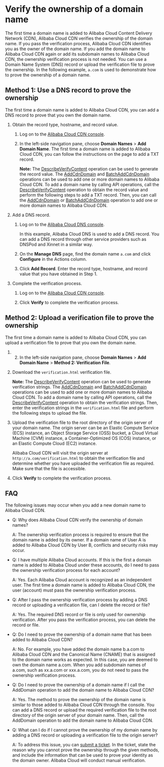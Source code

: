 # Verify the ownership of a domain name

The first time a domain name is added to Alibaba Cloud Content Delivery Network \(CDN\), Alibaba Cloud CDN verifies the ownership of the domain name. If you pass the verification process, Alibaba Cloud CDN identifies you as the owner of the domain name. If you add the domain name to Alibaba Cloud CDN again or add its subdomain names to Alibaba Cloud CDN, the ownership verification process is not needed. You can use a Domain Name System \(DNS\) record or upload the verification file to prove the ownership. In the following example, `a.com` is used to demonstrate how to prove the ownership of a domain name.

## Method 1: Use a DNS record to prove the ownership

The first time a domain name is added to Alibaba Cloud CDN, you can add a DNS record to prove that you own the domain name.

1.  Obtain the record type, hostname, and record value.

    1.  Log on to the [Alibaba Cloud CDN console](https://cdn.console.aliyun.com).

    2.  In the left-side navigation pane, choose **Domain Names** \> **Add Domain Name**. The first time a domain name is added to Alibaba Cloud CDN, you can follow the instructions on the page to add a TXT record.

        **Note:** The [DescribeVerifyContent](https://www.alibabacloud.com/help/doc-detail/176905.htm) operation can be used to generate the record value. The [AddCdnDomain](https://www.alibabacloud.com/help/doc-detail/91176.htm) and [BatchAddCdnDomain](https://www.alibabacloud.com/help/doc-detail/124881.htm) operations can be used to add one or more domain names to Alibaba Cloud CDN. To add a domain name by calling API operations, call the [DescribeVerifyContent](https://www.alibabacloud.com/help/doc-detail/176905.htm) operation to obtain the record value and perform the following steps to add a TXT record. Then, you can call the [AddCdnDomain](https://www.alibabacloud.com/help/doc-detail/91176.htm) or [BatchAddCdnDomain](https://www.alibabacloud.com/help/doc-detail/124881.htm) operation to add one or more domain names to Alibaba Cloud CDN.

2.  Add a DNS record.

    1.  Log on to the [Alibaba Cloud DNS console](https://dc.console.aliyun.com/dns).

        In this example, Alibaba Cloud DNS is used to add a DNS record. You can add a DNS record through other service providers such as DNSPod and Xinnet in a similar way.

    2.  On the **Manage DNS** page, find the domain name `a.com` and click **Configure** in the Actions column.

    3.  Click **Add Record**. Enter the record type, hostname, and record value that you have obtained in Step 1.

3.  Complete the verification process.

    1.  Log on to the [Alibaba Cloud CDN console](https://cdn.console.aliyun.com).

    2.  Click **Verify** to complete the verification process.


## Method 2: Upload a verification file to prove the ownership

The first time a domain name is added to Alibaba Cloud CDN, you can upload a verification file to prove that you own the domain name.

1.  2.  In the left-side navigation pane, choose **Domain Names** \> **Add Domain Name** \> **Method 2: Verification File**.

3.  Download the `verification.html` verification file.

    **Note:** The [DescribeVerifyContent](https://www.alibabacloud.com/help/doc-detail/176905.htm) operation can be used to generate verification strings. The [AddCdnDomain](https://www.alibabacloud.com/help/doc-detail/91176.htm) and [BatchAddCdnDomain](https://www.alibabacloud.com/help/doc-detail/124881.htm) operations can be used to add one or more domain names to Alibaba Cloud CDN. To add a domain name by calling API operations, call the [DescribeVerifyContent](https://www.alibabacloud.com/help/doc-detail/176905.htm) operation to obtain the verification strings. Then, enter the verification strings in the `verification.html` file and perform the following steps to upload the file.

4.  Upload the verification file to the root directory of the origin server of your domain name. The origin server can be an Elastic Compute Service \(ECS\) instance, an Object Storage Service \(OSS\) bucket, a Cloud Virtual Machine \(CVM\) instance, a Container-Optimized OS \(COS\) instance, or an Elastic Compute Cloud \(EC2\) instance.

    Alibaba Cloud CDN will visit the origin server at `http://a.com/verification.html` to obtain the verification file and determine whether you have uploaded the verification file as required. Make sure that the file is accessible.

5.  Click **Verify** to complete the verification process.


## FAQ

The following issues may occur when you add a new domain name to Alibaba Cloud CDN.

-   Q: Why does Alibaba Cloud CDN verify the ownership of domain names?

    A: The ownership verification process is required to ensure that the domain name is added by its owner. If a domain name of User A is added to Alibaba Cloud CDN by User B, conflicts and security risks may occur.

-   Q: I have multiple Alibaba Cloud accounts. If this is the first a domain name is added to Alibaba Cloud under these accounts, do I need to pass the ownership verification process for each account?

    A: Yes. Each Alibaba Cloud account is recognized as an independent user. The first time a domain name is added to Alibaba Cloud CDN, the user \(account\) must pass the ownership verification process.

-   Q: After I pass the ownership verification process by adding a DNS record or uploading a verification file, can I delete the record or file?

    A: Yes. The required DNS record or file is only used for ownership verification. After you pass the verification process, you can delete the record or file.

-   Q: Do I need to prove the ownership of a domain name that has been added to Alibaba Cloud CDN?

    A: No. For example, you have added the domain name b.a.com to Alibaba Cloud CDN and the Canonical Name \(CNAME\) that is assigned to the domain name works as expected. In this case, you are deemed to own the domain name a.com. When you add subdomain names of a.com, such as xx.a.com or xxx.a.com, you do not need to pass the ownership verification process.

-   Q: Do I need to prove the ownership of a domain name if I call the AddDomain operation to add the domain name to Alibaba Cloud CDN?

    A: Yes. The method to prove the ownership of the domain name is similar to those added to Alibaba Cloud CDN through the console. You can add a DNS record or upload the required verification file to the root directory of the origin server of your domain name. Then, call the AddDomain operation to add the domain name to Alibaba Cloud CDN.

-   Q: What can I do if I cannot prove the ownership of my domain name by adding a DNS record or uploading a verification file to the origin server?

    A: To address this issue, you can [submit a ticket](https://workorder-intl.console.aliyun.com/#/ticket/createIndex). In the ticket, state the reason why you cannot prove the ownership through the given methods, and include the information that can be used to prove your identity as the domain owner. Alibaba Cloud will conduct manual verification.


